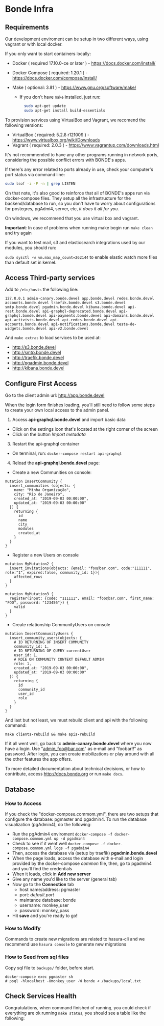 # Bonde Infra

## Requirements

Our development enviroment can be setup in two different ways, using vagrant or with local docker.

If you only want to start containers locally:

- Docker ( required 17.10.0-ce or later ) - https://docs.docker.com/install/
- Docker Compose ( required: 1.20.1 ) - https://docs.docker.com/compose/install/
- Make ( optional: 3.81 ) - https://www.gnu.org/software/make/

  - If you don't have `make` installed, just run:

    ```bash
      sudo apt-get update
      sudo apt-get install build-essentials
    ```

To provision services using VirtualBox and Vagrant, we recomend the following versions:

- VirtualBox ( required: 5.2.8 r121009 ) - https://www.virtualbox.org/wiki/Downloads
- Vagrant ( required: 2.0.3 ) - https://www.vagrantup.com/downloads.html

It's not recommended to have any other programs running in network ports, considering the possible conflict errors with BONDE's apps.

If there's any error related to ports already in use, check your computer's port status via command line:

```bash
sudo lsof -i -P -n | grep LISTEN
```

On that note, it's also good to reinforce that all of BONDE's apps run via docker-compose files. They setup all the infrastructure for the backend/database to run, so you don't have to worry about configurations for postegres, pgAdmi4, server, etc, _it does it all for you_.

On windows, we recommend that you use virtual box and vagrant.

**Important**: In case of problems when running make begin run `make clean` and try again

If you want to test mail, s3 and elasticsearch integrations used by our modules, you should run:

`sudo sysctl -w vm.max_map_count=262144` to enable elastic watch more files than default set in kernel.

## Access Third-party services

Add to `/etc/hosts` the following line:

```
127.0.0.1 admin-canary.bonde.devel app.bonde.devel redes.bonde.devel accounts.bonde.devel traefik.bonde.devel s3.bonde.devel smtp.bonde.devel pgadmin.bonde.devel kibana.bonde.devel api-rest.bonde.devel api-graphql-deprecated.bonde.devel api-graphql.bonde.devel api-payments.bonde.devel api-domains.bonde.devel api-activists.bonde.devel api-redes.bonde.devel api-accounts.bonde.devel api-notifications.bonde.devel teste-de-widgets.bonde.devel api-v2.bonde.devel
```

And `make extras` to load services to be used at:

- http://s3.bonde.devel
- http://smtp.bonde.devel
- http://traefik.bonde.devel
- http://pgadmin.bonde.devel
- http://kibana.bonde.devel

## Configure First Access

Go to the client admin url: http://app.bonde.devel

When the login form finishes loading, you'll still need to follow some steps to create your own local access to the admin panel.

1. Access **api-graphql.bonde.devel** and import basic data

- Click on the settings icon that's located at the right corner of the screen
- Click on the button _Import metadata_

3. Restart the api-graphql container

- On terminal, run: `docker-compose restart api-graphql`

4. Reload the **api-graphql.bonde.devel** page:

- Create a new Communities on console:

```
mutation InsertCommunity {
  insert_communities (objects: {
    name: "Minha Organização",
    city: "Rio de Janeiro",
    created_at: "2019-09-03 00:00:00",
    updated_at: "2019-09-03 00:00:00"
  }) {
    returning {
      id
      name
      city
      modules
      created_at
    }
  }
}
```

- Register a new Users on console

```
mutation MyMutation2 {
  insert_invitations(objects: {email: "foo@bar.com", code:"111111", role:"1", expired:false, community_id: 1}){
    affected_rows
  }
}

mutation MyMutation3 {
  register(input: {code: "111111", email: "foo@bar.com", first_name: "FOO", password: "123456"}) {
    valid
  }
}
```

- Create relationship CommunityUsers on console

```
mutation InsertCommunityUsers {
  insert_community_users(objects: {
  	# ID RETURNING OF INSERT COMMUNITY
    community_id: 1,
    # ID RETURNING OF QUERY currentUser
    user_id: 1,
    # ROLE ON COMMUNITY CONTEXT DEFAULT ADMIN
    role: 1,
    created_at: "2019-09-03 00:00:00",
    updated_at: "2019-09-03 00:00:00"
  }) {
    returning {
      id
      community_id
      user_id
      role
    }
  }
}
```

And last but not least, we must rebuild client and api with the following command:

`make clients-rebuild && make apis-rebuild`

If it all went well, go back to **admin-canary.bonde.devel** where you now have a login. Use "admin_foo@bar.com" as e-mail and "foobar!!" as password. After login, you can create mobilizations or play around with all the other features the app offers.

To more detailed documentation about technical decisions, or how to contribute, access http://docs.bonde.org or run `make docs`.

## Database

### How to Access

If you check the "docker-compose.commom.yml", there are two setups that configure the database: pgmaster and pgadmin4. To run the database visualization (pgAdmin4), do the following:

- Run the pgAdmin4 enviroment
  `docker-compose -f docker-compose.common.yml up -d pgadmin4`
- Check to see if it went well
  `docker-compose -f docker-compose.common.yml logs -f pgadmin4`
- Then, access the database via (setup by traefik) **pgadmin.bonde.devel**
- When the page loads, access the database with e-mail and login provided by the docker-compose _common_ file, then, go to pgadmin4 and you'll find the credentials
- When it loads, click in **Add new server**
- Give any name you'd like to the server (general tab)
- Now go to the **Connection** tab
  - host name/address: pgmaster
  - port: _default port_
  - maintance database: bonde
  - username: monkey_user
  - password: monkey_pass
- Hit **save** and you're ready to go!

### How to Modify

Commands to create new migrations are related to hasura-cli and we recommend use `hasura console` to generate new migrations

### How to Seed from sql files

Copy sql file to `backups/` folder, before start.

```
docker-compose exec pgmaster sh
# psql -hlocalhost -Umonkey_user -W bonde < /backups/local.txt
```

## Check Services Health

Congratulations, when command finished of running, you could check if everything are ok running `make status`, you should see a table like the following:
